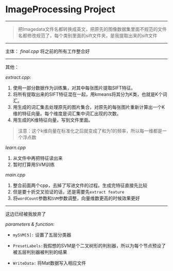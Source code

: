 # ImageProcessing Project

---
> 把Imagedata文件名都转换成英文，把原先的图像数据集里面不规范的文件名都修改规范了，每个类别里面的sift文件夹，是我提取出来的sift文件


---
主体：
*final.cpp*
将之前的所有工作整合好


---
其他：

*extract.cpp:*

1. 使用一部分数据作为训练集，对其中每张图片提取SIFT特征。
2. 将所有提取出来的SIFT特征混在一起，用kmeans将其分为K类，也就是K个词汇。
3. 用生成的词汇集去处理原先的图片集合，对原先的每张图片重新计算出一个K维的特征向量。每个维度是词汇集中词汇出现的次数。
4. 用生成的K维特征向量，写到文件里面。
>注意：这个k维向量在标准化之后就变成了和为1的频率，所以每一维都是一个浮点数

*learn.cpp*

 1. 从文件中再把特征读出来
 2. 暂时打算用SVM训练

*main.cpp*

 1. 整合前面两个cpp，去掉了写进文件的过程。生成完特征直接先比较
 2. 但是要十折交叉验证的话，还是需要先`extract feature`
 3. 将`wordCount`参数和`SVM`参数调整，向量维数更高的时候效果更好


-----
这边已经被我放弃了

*parameters & function:*

  - `mySVM[5]:` 设置了五层分类器

  - `PresetLabels:`我假想的SVM是个二叉树形的判别器，所以为每个节点预设了被五层判别器被判别的结果

  - `WriteData:` 将Mat数据写入相应文件



